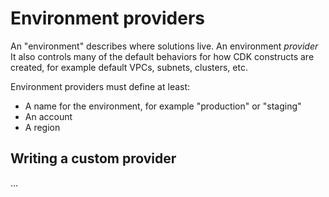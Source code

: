 # Environment providers

An "environment" describes where solutions live.
An environment _provider_ It also controls many of the default behaviors for how CDK constructs are created, for example
default VPCs, subnets, clusters, etc.


Environment providers must define at least:
- A name for the environment, for example "production" or "staging"
- An account
- A region

## Writing a custom provider

...
